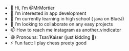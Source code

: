 - 👋 Hi, I’m @MrMortier
- 👀 I’m interested in app development 
- 🌱 I’m currently learning in high school ( java on BlueJ)
- 💞️ I’m looking to collaborate on any easy projects 
- 📫 How to reach me instagram as another_vindicator
- 😄 Pronouns: Tsar/Kaiser (just kidding 🤣)
- ⚡ Fun fact: I play chess preety good

<!---
MrMortier/MrMortier is a ✨ special ✨ repository because its `README.md` (this file) appears on your GitHub profile.
You can click the Preview link to take a look at your changes.
--->
